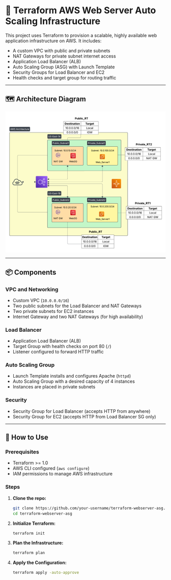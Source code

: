# 🚀 Terraform AWS Web Server Auto Scaling Infrastructure

This project uses Terraform to provision a scalable, highly available web application infrastructure on AWS. It includes:

- A custom VPC with public and private subnets
- NAT Gateways for private subnet internet access
- Application Load Balancer (ALB)
- Auto Scaling Group (ASG) with Launch Template
- Security Groups for Load Balancer and EC2
- Health checks and target group for routing traffic

---

## 🗺️ Architecture Diagram

![Architecture Diagram](overall-architecture.png)

---

## 📦 Components

### VPC and Networking
- Custom VPC (`10.0.0.0/16`)
- Two public subnets for the Load Balancer and NAT Gateways
- Two private subnets for EC2 instances
- Internet Gateway and two NAT Gateways (for high availability)

### Load Balancer
- Application Load Balancer (ALB)
- Target Group with health checks on port 80 (`/`)
- Listener configured to forward HTTP traffic

### Auto Scaling Group
- Launch Template installs and configures Apache (`httpd`)
- Auto Scaling Group with a desired capacity of 4 instances
- Instances are placed in private subnets

### Security
- Security Group for Load Balancer (accepts HTTP from anywhere)
- Security Group for EC2 (accepts HTTP from Load Balancer SG only)

---

## 🔧 How to Use

### Prerequisites

- Terraform >= 1.0
- AWS CLI configured (`aws configure`)
- IAM permissions to manage AWS infrastructure

### Steps

1. **Clone the repo:**
   ```bash
   git clone https://github.com/your-username/terraform-webserver-asg.git
   cd terraform-webserver-asg
   ```

2. **Initialize Terraform:**
    ```bash
    terraform init
    ```

3. **Plan the Infrastructure:**
    ```bash
    terraform plan
    ```

4. **Apply the Configuration:**
    ```bash
    terraform apply -auto-approve
    ```
